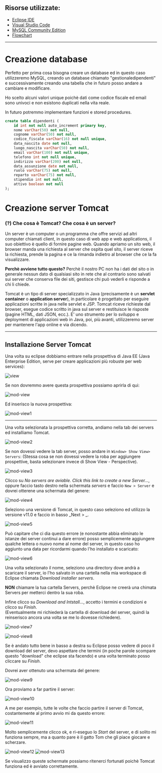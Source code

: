 ## Risorse utilizzate:

- [Eclipse IDE](https://eclipseide.org/)
- [Visual Studio Code](https://code.visualstudio.com/)
- [MySQL Community Edition](https://www.mysql.com/products/community/)
- [Flowchart](https://www.lucidchart.com/pages)

---

# Creazione database

Perfetto per prima cosa bisogna creare un database ed in questo caso utilizzeremo MySQL, creando un database chiamato "gestionaledipendenti" e successivamente creando una tabella che in futuro posso andare a cambiare e modificare.

Ho scelto alcuni valori unique poichè dati come codice fiscale ed email sono univoci e non esistono duplicati nella vita reale.

In futuro potremmo implementare funzioni e stored procedures.

```sql
create table dipendenti (
	id int not null auto_increment primary key,
    nome varChar(50) not null,
    cognome varChar(50) not null,
    codice_fiscale varChar(16) not null unique,
    data_nascita date not null,
    luogo_nascita varChar(50) not null,
    email varChar(100) not null unique,
    telefono int not null unique,
    indirizzo varChar(200) not null,
    data_assunzione date not null,
    ruolo varChar(75) not null,
    reparto varChar(75) not null,
    stipendio int not null,
    attivo boolean not null
);

```

# Creazione server Tomcat

### (?) Che cosa è Tomcat? Che cosa è un server?

Un server è un computer o un programma che offre servizi ad altri computer chiamati client, in questo caso di web app e web applications, il suo obiettivo è quello di fornire pagine web.
Quando apriamo un sito web, il browser manda una richiesta al server che ospita quel sito, il server riceve la richiesta, prende la pagina e ce la rimanda indietro al browser che ce la fa visualizzare.

**Perchè avviene tutto questo?**
Perchè il nostro PC non ha i dati del sito o in generale nessun dato di qualsiasi sito in rete che al contrario sono salvati sui server che conserva file dei siti, gestisce chi può vederli e risponde a chi li chiede.

Tomcat è un tipo di server specializzato in Java (precisamente è un **servlet container** o **application server**), in particolare è progettato per eseguire applicazioni scritte in java nelle servlet e JSP. Tomcat riceve richieste dal browser, esegue codice scritto in java sul server e restituisce le risposte (pagine HTML, dati JSON, ecc.). E' uno strumento per lo sviluppo e deployment di applicazioni web in Java, poi, più avanti, utilizzeremo server per mantenere l'app online e via dicendo.

---

## Installazione Server Tomcat

Una volta su eclipse dobbiamo entrare nella prospettiva di Java EE (Java Enterprise Edition, serve per creare applicazioni più robuste per web services):

![view](/res/image.png)

Se non dovremmo avere questa prospettiva possiamo aprirla di qui:

![mod-view](/res/mod_view.png)

Ed inserisco la nuova prospettiva:

![mod-view1](/res/javaeeview.png)

---

Una volta selezionata la prospettiva corretta, andiamo nella tab dei servers ed installiamo Tomcat.

![mod-view2](/res/serverstab.png)

Se non dovessi vedere la tab server, posso andare in `Window> Show View> Servers`:
(Stessa cosa se non dovessi vedere la roba per aggiungere prospettive, basta selezionare invece di Show View - Perspective).

![mod-view3](/res/editserverstab.png)

Clicco su _No servers are aviable. Click this link to create a new Server..._, oppure faccio tasto destro nella schermata _servers_ e faccio `New > Server` e dovrei otterene una schermata del genere:

![mod-view4](/res/select-serves.png)

Seleziono una versione di Tomcat, in questo caso seleziono ed utilizzo la versione v11.0 e faccio in basso _Next > _.

![mod-view5](/res/server-name-used.png)

Può capitare che ci dia questo errore (e nonostante abbia eliminato le istanze dei server continui a dare errore) posso semplicemente aggiungere qualche lettera o nuovo nome al nome del server, in questo caso ho aggiunto una data per ricordarmi quando l'ho installato e scaricato:

![mod-view6](/res/rename-server.png)

Una volta selezionato il nome, seleziono una directory dove andrà a scaricare il server, io l'ho salvato in una cartella nella mia workspace di Eclipse chiamata _Download installer servers_.

**NON** chiamare la tua cartella Servers, perchè Eclipse ne creerà una chimata Servers per metterci dentro la sua roba.

Infine clicco su _Download and Intstall..._, accetto i termini e condizioni e clicco su _Finish_.  
(Eventualmente mi richiederà la cartella di download del server, quindi la reinserisco ancora una volta se me lo dovesse richiedere).

![mod-view7](/res/accept-eula.png)

![mod-view8](/res/status-download.png)

Se è andato tutto bene in basso a destra su Eclipse posso vedere di poco il download del server, devo aspettare che termini (in poche parole scompare questo "download" che eclipse sta facendo) e una volta terminato posso cliccare su _Finish_.

Dovrei aver ottenuto una schermata del genere:

![mod-view9](/res/status-servers.png)

Ora proviamo a far partire il server:

![mod-view10](/res/startup-server.png)

A me per esempio, tutte le volte che faccio partire il server di Tomcat, costantemente al primo avvio mi da questo errore:

![mod-view11](/res/errors-first-startup.png)

Molto semplicemente clicco ok, e ri-eseguo lo _Start_ del server, e di solito mi funziona sempre, ma a quanto pare è il gatto Tom che gli piace giocare e scherzare.

![mod-view12](/res/ok-startup.png)
![mod-view13](/res/ok-startup2.png)

Se visualizzo queste schermate possiamo ritenerci fortunati poichè Tomcat funziona ed è avviato correttamente.
